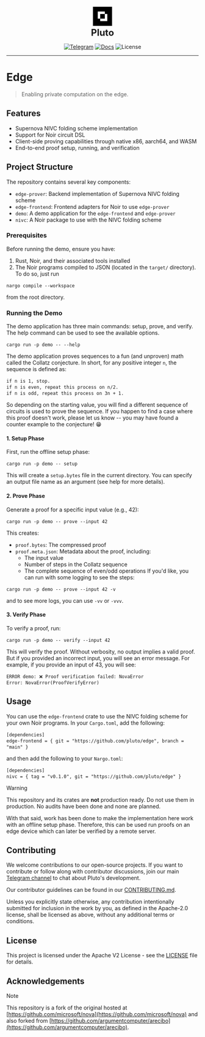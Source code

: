 <p align="center">
  <img src="https://raw.githubusercontent.com/pluto/.github/main/profile/assets/assets_ios_Pluto-1024%401x.png" alt="Pluto Logo" width="50" height="50">
  <br>
  <b style="font-size: 24px;">Pluto</b>
</p>
<p align="center">
  <a href="https://t.me/pluto_xyz/1"><img src="https://img.shields.io/badge/Telegram-Group-8B5CF6?style=flat-square&logo=telegram&logoColor=white&labelColor=24292e&scale=1.5" alt="Telegram"></a>
  <a href="https://docs.pluto.xyz/"><img src="https://img.shields.io/badge/Docs-Pluto-8B5CF6?style=flat-square&logo=readme&logoColor=white&labelColor=24292e&scale=1.5" alt="Docs"></a>
  <img src="https://img.shields.io/badge/License-Apache%202.0-8B5CF6.svg?label=license&labelColor=2a2f35" alt="License">
</p>

---

# Edge
> Enabling private computation on the edge.

## Features
- Supernova NIVC folding scheme implementation
- Support for Noir circuit DSL
- Client-side proving capabilities through native x86, aarch64, and WASM
- End-to-end proof setup, running, and verification

## Project Structure
The repository contains several key components:
- `edge-prover`: Backend implementation of Supernova NIVC folding scheme
- `edge-frontend`: Frontend adapters for Noir to use `edge-prover`
- `demo`: A demo application for the `edge-frontend` and `edge-prover`
- `nivc`: A Noir package to use with the NIVC folding scheme

### Prerequisites
Before running the demo, ensure you have:
1. Rust, Noir, and their associated tools installed
2. The Noir programs compiled to JSON (located in the `target/` directory). To do so, just run 
```
nargo compile --workspace
```
from the root directory.

### Running the Demo
The demo application has three main commands: setup, prove, and verify. The help command can be used to see the available options.
```
cargo run -p demo -- --help
```
The demo application proves sequences to a fun (and unproven) math called the Collatz conjecture. In short, for any positive integer `n`, the sequence is defined as:
```
if n is 1, stop.
if n is even, repeat this process on n/2.
if n is odd, repeat this process on 3n + 1.
```
So depending on the starting value, you will find a different sequence of circuits is used to prove the sequence. If you happen to find a case where this proof doesn't work, please let us know -- you may have found a counter example to the conjecture! 😁

#### 1. Setup Phase
First, run the offline setup phase:
```
cargo run -p demo -- setup
```
This will create a `setup.bytes` file in the current directory. You can specify an output file name as an argument (see help for more details).

#### 2. Prove Phase
Generate a proof for a specific input value (e.g., 42):
```
cargo run -p demo -- prove --input 42
```
This creates:
- `proof.bytes`: The compressed proof
- `proof.meta.json`: Metadata about the proof, including:
  - The input value
  - Number of steps in the Collatz sequence
  - The complete sequence of even/odd operations
If you'd like, you can run with some logging to see the steps:
```
cargo run -p demo -- prove --input 42 -v
```
and to see more logs, you can use `-vv` or `-vvv`.

#### 3. Verify Phase
To verify a proof, run:
```
cargo run -p demo -- verify --input 42
```
This will verify the proof. Without verbosity, no output implies a valid proof. But if you provided an incorrect input, you will see an error message. For example, if you provide an input of 43, you will see:
```
ERROR demo: ❌ Proof verification failed: NovaError
Error: NovaError(ProofVerifyError)
```

## Usage
You can use the `edge-frontend` crate to use the NIVC folding scheme for your own Noir programs. In your `Cargo.toml`, add the following:
```
[dependencies]
edge-frontend = { git = "https://github.com/pluto/edge", branch = "main" }
```
and then add the following to your `Nargo.toml`:
```
[dependencies]
nivc = { tag = "v0.1.0", git = "https://github.com/pluto/edge" }
```

> [!WARNING]
> This repository and its crates are **not** production ready. Do not use them in production. No audits have been done and none are planned.
 
With that said, work has been done to make the implementation here work with an offline setup phase. Therefore, this can be used run proofs on an edge device which can later be verified by a remote server.

## Contributing

We welcome contributions to our open-source projects. If you want to contribute or follow along with contributor discussions, join our main [Telegram channel](https://t.me/pluto_xyz/1) to chat about Pluto's development.

Our contributor guidelines can be found in our [CONTRIBUTING.md](https://github.com/pluto/.github/blob/main/profile/CONTRIBUTING.md).

Unless you explicitly state otherwise, any contribution intentionally submitted for inclusion in the work by you, as defined in the Apache-2.0 license, shall be licensed as above, without any additional terms or conditions.

## License

This project is licensed under the Apache V2 License - see the [LICENSE](LICENSE) file for details.

## Acknowledgements
> [!NOTE]
> This repository is a fork of the original hosted at [https://github.com/microsoft/nova](https://github.com/microsoft/nova) and also forked from [https://github.com/argumentcomputer/arecibo](https://github.com/argumentcomputer/arecibo).

